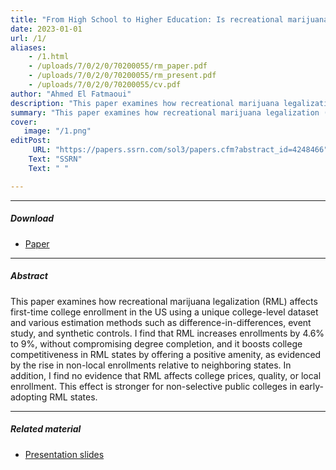 ```yaml
---
title: "From High School to Higher Education: Is recreational marijuana a consumption amenity for US college students?" 
date: 2023-01-01
url: /1/
aliases: 
    - /1.html
    - /uploads/7/0/2/0/70200055/rm_paper.pdf
    - /uploads/7/0/2/0/70200055/rm_present.pdf
    - /uploads/7/0/2/0/70200055/cv.pdf
author: "Ahmed El Fatmaoui"
description: "This paper examines how recreational marijuana legalization (RML) affects first-time college enrollment in the US using a unique college-level dataset and various estimation methods such as difference-in-differences, event study, and synthetic controls." 
summary: "This paper examines how recreational marijuana legalization (RML) affects first-time college enrollment in the US using a unique college-level dataset and various estimation methods such as difference-in-differences, event study, and synthetic controls." 
cover:
   image: "/1.png"
editPost:
     URL: "https://papers.ssrn.com/sol3/papers.cfm?abstract_id=4248466"
    Text: "SSRN"
    Text: " "

---
```


---
##### Download

+ [Paper](/rm_paper.pdf)

---

##### Abstract

This paper examines how recreational marijuana legalization (RML) affects first-time college enrollment in the US using a unique college-level dataset and various estimation methods such as difference-in-differences, event study, and synthetic controls. I find that RML increases enrollments by 4.6% to 9%, without compromising degree completion, and it boosts college competitiveness in RML states by offering a positive amenity, as evidenced by the rise in non-local enrollments relative to neighboring states. In addition, I find no evidence that RML affects college prices, quality, or local enrollment. This effect is stronger for non-selective public colleges in early-adopting RML states.

---

##### Related material

+ [Presentation slides](/rm_present.pdf)

